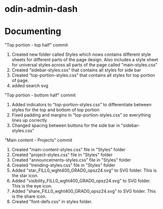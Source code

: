 # odin-admin-dash

# Documenting

"Top portion - top half" commit

1. Created new folder called Styles which nows contains different style sheets for different parts of the page design. Also includes a style sheet for universal styles across all parts of the page called "main-styles.css"
2. Created “sidebar-styles.css” that contains all styles for side bar
3. Created “top-portion-styles.css” that contains all styles for top portion of page.
4. added search svg


"Top portion - bottom half" commit

1. Added indicators to “top-portion-styles.css” to differentiate between styles for the top and bottom of top portion
2. Fixed padding and margins in “top-portion-styles.css” so everything lines up correctly
3. Changed spacing between buttons for the side bar in "sidebar-styles.css"


"Main content - Projects" commit

1. Created "main-content-styles.css" file in "Styles" folder
2. Created "project-styles.css" file in "Styles" folder
3. Created "announcements-styles.css" file in "Styles" folder
4. Created "trending-styles.css" file in "Styles" folder
5. Added "star_FILL0_wght400_GRAD0_opsz24.svg" to SVG folder. This is the star icon.
6. Added "visibility_FILL0_wght400_GRAD0_opsz24.svg" to SVG folder. This is the eye icon.
7. Added "share_FILL0_wght400_GRAD0_opsz24.svg" to SVG folder. This is the share icon.
8. Created "font-defs.css" in styles folder.